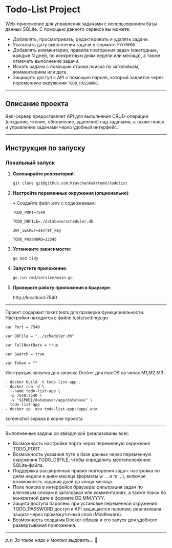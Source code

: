 # Todo-List Project

Web-приложение для управления задачами с использованием базы данных SQLite. С помощью данного сервиса вы можете:

- Добавлять, просматривать, редактировать и удалять задачи.
- Указывать дату выполнения задачи в формате `YYYYMMDD`.
- Добавлять комментарии, правила повторения задач (ежегодные, каждые N дней, по конкретным дням недели или месяца), а также отмечать выполнение задачи.
- Искать задачи с помощью строки поиска по заголовкам, комментариям или дате.
- Защищать доступ к API с помощью пароля, который задается через переменную окружения `TODO_PASSWORD`.

---

## Описание проекта

Веб-сервер предоставляет API для выполнения CRUD-операций (создание, чтение, обновление, удаление) над задачами, а также поиск и управление задачами через удобный интерфейс.

---

## Инструкция по запуску

### Локальный запуск

1. **Склонируйте репозиторий**:
   ```bash
   git clone git@github.com:KravchenkoArtemV/todolist


2. **Настройте переменные окружения (опционально)**:

    •	Создайте файл .env с содержимым:

       TODO_PORT=7540
    
       TODO_DBFILE=./database/scheduler.db
    
       JWT_SECRET=secret_key
    
       TODO_PASSWORD=12345
   
3. **Установите зависимости**:
    ```bash
   go mod tidy

4. **Запустите приложение**:
    ```bash
   go run cmd/service/main.go

5. **Проверьте работу приложения в браузере**:

   http://localhost:7540


___

Проект содержит пакет tests для проверки функциональности.
Настройки находятся в файле tests/settings.go

```
var Port = 7540

var DBFile = "../scheduler.db"

var FullNextDate = true

var Search = true

var Token = ""
```


Инструкция запуска для запуска Docker для macOS на чипах М1,М2,М3:
```
- docker build -t todo-list-app .
- docker run -d \
  --name todo-list-app \
  -p 7540:7540 \
  -v "${PWD}/database:/app/database" \
  todo-list-app
- docker cp .env todo-list-app:/app/.env
```
screenshot экрана в корне проекта
___

Выполненные задачи со звёздочкой (реализованы все):
- Возможность настройки порта через переменную окружения TODO_PORT.
- Возможность указания пути к базе данных через переменную окружения TODO_DBFILE, чтобы определить местоположение SQLite-файла.
- Поддержка расширенных правил повторения задач: настройка по дням недели и дням месяца (форматы w ... и m ...), включая возможность задания дней до конца месяца.
- Поле поиска в интерфейсе браузера: фильтрация задач по ключевым словам в заголовках или комментариях, а также поиск по конкретной дате в формате DD.MM.YYYY.
- Защита доступа паролем: при установке переменной окружения TODO_PASSWORD доступ к API защищается паролем, реализована защита через промежуточный слой (Middleware).
- Возможность создания Docker-образа и его запуск для удобного развертывания приложения.

___

*p.s: За такое надо и молоко выдавать...* 🥛